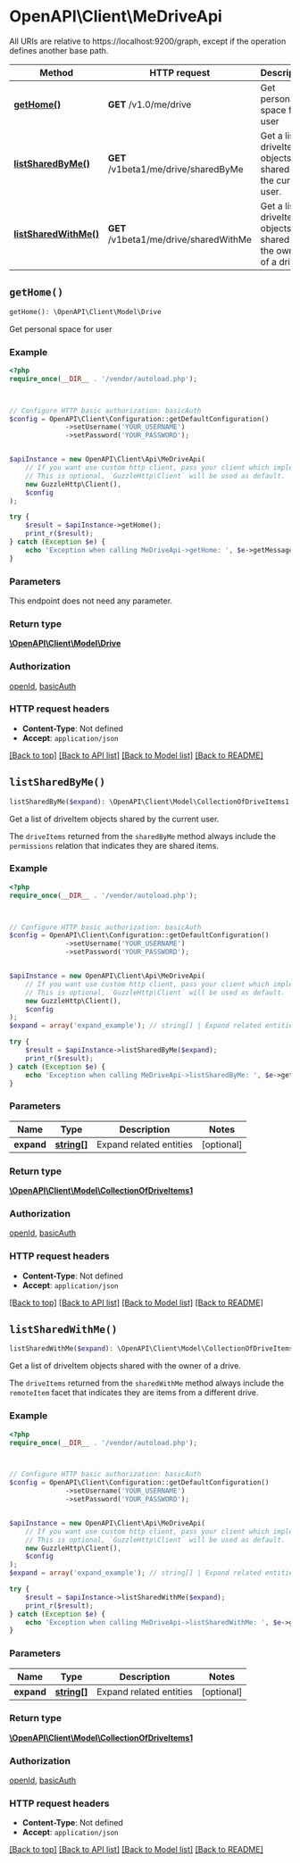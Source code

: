 # OpenAPI\Client\MeDriveApi

All URIs are relative to https://localhost:9200/graph, except if the operation defines another base path.

| Method | HTTP request | Description |
| ------------- | ------------- | ------------- |
| [**getHome()**](MeDriveApi.md#getHome) | **GET** /v1.0/me/drive | Get personal space for user |
| [**listSharedByMe()**](MeDriveApi.md#listSharedByMe) | **GET** /v1beta1/me/drive/sharedByMe | Get a list of driveItem objects shared by the current user. |
| [**listSharedWithMe()**](MeDriveApi.md#listSharedWithMe) | **GET** /v1beta1/me/drive/sharedWithMe | Get a list of driveItem objects shared with the owner of a drive. |


## `getHome()`

```php
getHome(): \OpenAPI\Client\Model\Drive
```

Get personal space for user

### Example

```php
<?php
require_once(__DIR__ . '/vendor/autoload.php');



// Configure HTTP basic authorization: basicAuth
$config = OpenAPI\Client\Configuration::getDefaultConfiguration()
              ->setUsername('YOUR_USERNAME')
              ->setPassword('YOUR_PASSWORD');


$apiInstance = new OpenAPI\Client\Api\MeDriveApi(
    // If you want use custom http client, pass your client which implements `GuzzleHttp\ClientInterface`.
    // This is optional, `GuzzleHttp\Client` will be used as default.
    new GuzzleHttp\Client(),
    $config
);

try {
    $result = $apiInstance->getHome();
    print_r($result);
} catch (Exception $e) {
    echo 'Exception when calling MeDriveApi->getHome: ', $e->getMessage(), PHP_EOL;
}
```

### Parameters

This endpoint does not need any parameter.

### Return type

[**\OpenAPI\Client\Model\Drive**](../Model/Drive.md)

### Authorization

[openId](../../README.md#openId), [basicAuth](../../README.md#basicAuth)

### HTTP request headers

- **Content-Type**: Not defined
- **Accept**: `application/json`

[[Back to top]](#) [[Back to API list]](../../README.md#endpoints)
[[Back to Model list]](../../README.md#models)
[[Back to README]](../../README.md)

## `listSharedByMe()`

```php
listSharedByMe($expand): \OpenAPI\Client\Model\CollectionOfDriveItems1
```

Get a list of driveItem objects shared by the current user.

The `driveItems` returned from the `sharedByMe` method always include the `permissions` relation that indicates they are shared items.

### Example

```php
<?php
require_once(__DIR__ . '/vendor/autoload.php');



// Configure HTTP basic authorization: basicAuth
$config = OpenAPI\Client\Configuration::getDefaultConfiguration()
              ->setUsername('YOUR_USERNAME')
              ->setPassword('YOUR_PASSWORD');


$apiInstance = new OpenAPI\Client\Api\MeDriveApi(
    // If you want use custom http client, pass your client which implements `GuzzleHttp\ClientInterface`.
    // This is optional, `GuzzleHttp\Client` will be used as default.
    new GuzzleHttp\Client(),
    $config
);
$expand = array('expand_example'); // string[] | Expand related entities

try {
    $result = $apiInstance->listSharedByMe($expand);
    print_r($result);
} catch (Exception $e) {
    echo 'Exception when calling MeDriveApi->listSharedByMe: ', $e->getMessage(), PHP_EOL;
}
```

### Parameters

| Name | Type | Description  | Notes |
| ------------- | ------------- | ------------- | ------------- |
| **expand** | [**string[]**](../Model/string.md)| Expand related entities | [optional] |

### Return type

[**\OpenAPI\Client\Model\CollectionOfDriveItems1**](../Model/CollectionOfDriveItems1.md)

### Authorization

[openId](../../README.md#openId), [basicAuth](../../README.md#basicAuth)

### HTTP request headers

- **Content-Type**: Not defined
- **Accept**: `application/json`

[[Back to top]](#) [[Back to API list]](../../README.md#endpoints)
[[Back to Model list]](../../README.md#models)
[[Back to README]](../../README.md)

## `listSharedWithMe()`

```php
listSharedWithMe($expand): \OpenAPI\Client\Model\CollectionOfDriveItems1
```

Get a list of driveItem objects shared with the owner of a drive.

The `driveItems` returned from the `sharedWithMe` method always include the `remoteItem` facet that indicates they are items from a different drive.

### Example

```php
<?php
require_once(__DIR__ . '/vendor/autoload.php');



// Configure HTTP basic authorization: basicAuth
$config = OpenAPI\Client\Configuration::getDefaultConfiguration()
              ->setUsername('YOUR_USERNAME')
              ->setPassword('YOUR_PASSWORD');


$apiInstance = new OpenAPI\Client\Api\MeDriveApi(
    // If you want use custom http client, pass your client which implements `GuzzleHttp\ClientInterface`.
    // This is optional, `GuzzleHttp\Client` will be used as default.
    new GuzzleHttp\Client(),
    $config
);
$expand = array('expand_example'); // string[] | Expand related entities

try {
    $result = $apiInstance->listSharedWithMe($expand);
    print_r($result);
} catch (Exception $e) {
    echo 'Exception when calling MeDriveApi->listSharedWithMe: ', $e->getMessage(), PHP_EOL;
}
```

### Parameters

| Name | Type | Description  | Notes |
| ------------- | ------------- | ------------- | ------------- |
| **expand** | [**string[]**](../Model/string.md)| Expand related entities | [optional] |

### Return type

[**\OpenAPI\Client\Model\CollectionOfDriveItems1**](../Model/CollectionOfDriveItems1.md)

### Authorization

[openId](../../README.md#openId), [basicAuth](../../README.md#basicAuth)

### HTTP request headers

- **Content-Type**: Not defined
- **Accept**: `application/json`

[[Back to top]](#) [[Back to API list]](../../README.md#endpoints)
[[Back to Model list]](../../README.md#models)
[[Back to README]](../../README.md)
